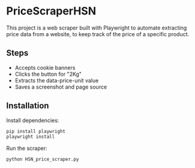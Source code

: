 # PriceScraperHSN

This project is a web scraper built with Playwright to automate extracting price data from a website, to keep track of the price of a specific product.

## Steps

- Accepts cookie banners
- Clicks the button for "2Kg"
- Extracts the data-price-unit value
- Saves a screenshot and page source

## Installation
Install dependencies:
```sh
pip install playwright
playwright install
```
Run the scraper:
```sh
python HSN_price_scraper.py
```